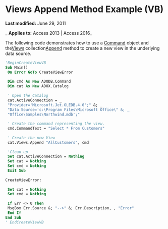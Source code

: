 
# Views Append Method Example (VB)

 **Last modified:** June 29, 2011

 _ **Applies to:** Access 2013 | Access 2016_

The following code demonstrates how to use a [Command](64f4ef03-f858-c004-b891-0c96d13a5e6e.md) object and the[Views](8d0f9517-4be1-be9c-d4cd-6d50cd5a8983.md) collection[Append](202f1d0a-dc5d-84e5-daf3-3212e5bc6088.md) method to create a new view in the underlying data source.




```vb
'BeginCreateViewVB 
Sub Main() 
 On Error GoTo CreateViewError 
 
 Dim cmd As New ADODB.Command 
 Dim cat As New ADOX.Catalog 
 
 ' Open the Catalog 
 cat.ActiveConnection = _ 
 "Provider='Microsoft.Jet.OLEDB.4.0';" &; _ 
 "Data Source='c:\Program Files\Microsoft Office\" &; _ 
 "Office\Samples\Northwind.mdb';" 
 
 ' Create the command representing the view. 
 cmd.CommandText = "Select * From Customers" 
 
 ' Create the new View 
 cat.Views.Append "AllCustomers", cmd 
 
 'Clean up 
 Set cat.ActiveConnection = Nothing 
 Set cat = Nothing 
 Set cmd = Nothing 
 Exit Sub 
 
CreateViewError: 
 
 Set cat = Nothing 
 Set cmd = Nothing 
 
 If Err <> 0 Then 
 MsgBox Err.Source &; "-->" &; Err.Description, , "Error" 
 End If 
End Sub 
' EndCreateViewVB 

```


